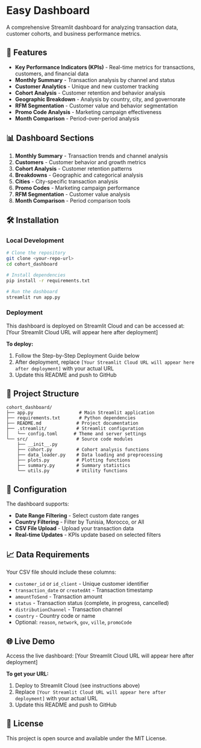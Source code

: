 # Easy Dashboard

A comprehensive Streamlit dashboard for analyzing transaction data, customer cohorts, and business performance metrics.

## 🚀 Features

- **Key Performance Indicators (KPIs)** - Real-time metrics for transactions, customers, and financial data
- **Monthly Summary** - Transaction analysis by channel and status
- **Customer Analytics** - Unique and new customer tracking
- **Cohort Analysis** - Customer retention and behavior analysis
- **Geographic Breakdown** - Analysis by country, city, and governorate
- **RFM Segmentation** - Customer value and behavior segmentation
- **Promo Code Analysis** - Marketing campaign effectiveness
- **Month Comparison** - Period-over-period analysis

## 📊 Dashboard Sections

1. **Monthly Summary** - Transaction trends and channel analysis
2. **Customers** - Customer behavior and growth metrics
3. **Cohort Analysis** - Customer retention patterns
4. **Breakdowns** - Geographic and categorical analysis
5. **Cities** - City-specific transaction analysis
6. **Promo Codes** - Marketing campaign performance
7. **RFM Segmentation** - Customer value analysis
8. **Month Comparison** - Period comparison tools

## 🛠️ Installation

### Local Development
```bash
# Clone the repository
git clone <your-repo-url>
cd cohort_dashboard

# Install dependencies
pip install -r requirements.txt

# Run the dashboard
streamlit run app.py
```

### Deployment
This dashboard is deployed on Streamlit Cloud and can be accessed at:
[Your Streamlit Cloud URL will appear here after deployment]

**To deploy:**
1. Follow the Step-by-Step Deployment Guide below
2. After deployment, replace `[Your Streamlit Cloud URL will appear here after deployment]` with your actual URL
3. Update this README and push to GitHub

## 📁 Project Structure

```
cohort_dashboard/
├── app.py                 # Main Streamlit application
├── requirements.txt       # Python dependencies
├── README.md             # Project documentation
├── .streamlit/           # Streamlit configuration
│   └── config.toml      # Theme and server settings
└── src/                  # Source code modules
    ├── __init__.py
    ├── cohort.py         # Cohort analysis functions
    ├── data_loader.py    # Data loading and preprocessing
    ├── plots.py          # Plotting functions
    ├── summary.py        # Summary statistics
    └── utils.py          # Utility functions
```

## 🔧 Configuration

The dashboard supports:
- **Date Range Filtering** - Select custom date ranges
- **Country Filtering** - Filter by Tunisia, Morocco, or All
- **CSV File Upload** - Upload your transaction data
- **Real-time Updates** - KPIs update based on selected filters

## 📈 Data Requirements

Your CSV file should include these columns:
- `customer_id` or `id_client` - Unique customer identifier
- `transaction_date` or `createdAt` - Transaction timestamp
- `amountToSend` - Transaction amount
- `status` - Transaction status (complete, in progress, cancelled)
- `distributionChannel` - Transaction channel
- `country` - Country code or name
- Optional: `reason`, `network`, `gov`, `ville`, `promoCode`

## 🌐 Live Demo

Access the live dashboard: [Your Streamlit Cloud URL will appear here after deployment]

**To get your URL:**
1. Deploy to Streamlit Cloud (see instructions above)
2. Replace `[Your Streamlit Cloud URL will appear here after deployment]` with your actual URL
3. Update this README and push to GitHub

## 📝 License

This project is open source and available under the MIT License. 
